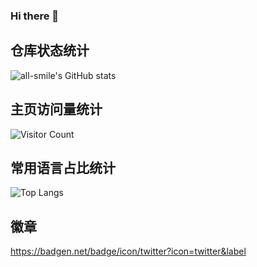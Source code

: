 ### Hi there 👋

<!--
**PIGGYlit/PIGGYlit** is a ✨ _special_ ✨ repository because its `README.md` (this file) appears on your GitHub profile.

Here are some ideas to get you started:

- 🔭 I’m currently working on ...
- 🌱 I’m currently learning ...
- 👯 I’m looking to collaborate on ...
- 🤔 I’m looking for help with ...
- 💬 Ask me about ...
- 📫 How to reach me: ...
- 😄 Pronouns: ...
- ⚡ Fun fact: ...
-->
## 仓库状态统计
![all-smile's GitHub stats](https://github-readme-stats.vercel.app/api?username=PIGGYlit&show_icons=true&theme=tokyonight)

## 主页访问量统计
![Visitor Count](https://profile-counter.glitch.me/PIGGYlit/count.svg)
 
## 常用语言占比统计
![Top Langs](https://github-readme-stats.vercel.app/api/top-langs/?username=PIGGYlit&layout=compact&theme=tokyonight)
## 徽章
https://badgen.net/badge/icon/twitter?icon=twitter&label




